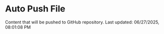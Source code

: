 # Auto Push File

Content that will be pushed to GitHub repository.
Last updated: 06/27/2025, 08:01:08 PM